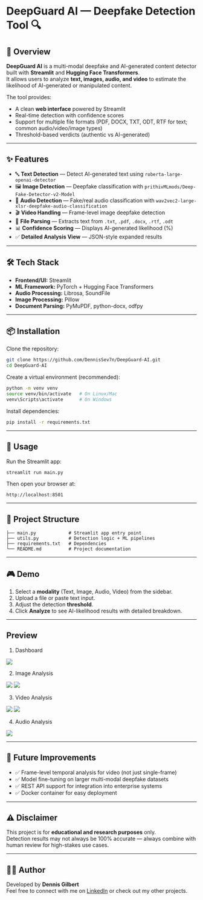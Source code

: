 # DeepGuard AI — Deepfake Detection Tool 🔍

## 📌 Overview

**DeepGuard AI** is a multi-modal deepfake and AI-generated content detector built with **Streamlit** and **Hugging Face Transformers**.  
It allows users to analyze **text, images, audio, and video** to estimate the likelihood of AI-generated or manipulated content.

The tool provides:

- A clean **web interface** powered by Streamlit  
- Real-time detection with confidence scores  
- Support for multiple file formats (PDF, DOCX, TXT, ODT, RTF for text; common audio/video/image types)  
- Threshold-based verdicts (authentic vs AI-generated)  

---

## ✨ Features

- 🔤 **Text Detection** — Detect AI-generated text using `roberta-large-openai-detector`  
- 🖼️ **Image Detection** — Deepfake classification with `prithivMLmods/Deep-Fake-Detector-v2-Model`  
- 🎵 **Audio Detection** — Fake/real audio classification with `wav2vec2-large-xlsr-deepfake-audio-classification`  
- 🎬 **Video Handling** — Frame-level image deepfake detection  
- 📑 **File Parsing** — Extracts text from `.txt`, `.pdf`, `.docx`, `.rtf`, `.odt`  
- 📊 **Confidence Scoring** — Displays AI-generated likelihood (%)  
- ✅ **Detailed Analysis View** — JSON-style expanded results  

---

## 🛠️ Tech Stack

- **Frontend/UI:** Streamlit  
- **ML Framework:** PyTorch + Hugging Face Transformers  
- **Audio Processing:** Librosa, SoundFile  
- **Image Processing:** Pillow  
- **Document Parsing:** PyMuPDF, python-docx, odfpy  

---

## 📦 Installation

Clone the repository:  
```bash
git clone https://github.com/DennisSev7n/DeepGuard-AI.git
cd DeepGuard-AI
```

Create a virtual environment (recommended):  
```bash
python -m venv venv
source venv/bin/activate   # On Linux/Mac
venv\Scripts\activate      # On Windows
```

Install dependencies:  
```bash
pip install -r requirements.txt
```

---

## 🚀 Usage

Run the Streamlit app:  
```bash
streamlit run main.py
```

Then open your browser at:  
```
http://localhost:8501
```

---

## 📂 Project Structure
```
├── main.py            # Streamlit app entry point
├── utils.py           # Detection logic + ML pipelines
├── requirements.txt   # Dependencies
└── README.md          # Project documentation
```

---

## 🎮 Demo

1. Select a **modality** (Text, Image, Audio, Video) from the sidebar.  
2. Upload a file or paste text input.  
3. Adjust the detection **threshold**.  
4. Click **Analyze** to see AI-likelihood results with detailed breakdown.  

---

## Preview
1. Dashboard
<img src ="dashbaord.png">

2. Image Analysis
<img src= "image1.png">
<img src= "image2.png">

3. Video Analysis
<img src= "video1.png">
<img src= "video 2.png">

4. Audio Analysis
<img src= "audio.png">

---

## 🔮 Future Improvements

- ✅ Frame-level temporal analysis for video (not just single-frame)  
- ✅ Model fine-tuning on larger multi-modal deepfake datasets  
- ✅ REST API support for integration into enterprise systems  
- ✅ Docker container for easy deployment  

---

## ⚠️ Disclaimer

This project is for **educational and research purposes** only.  
Detection results may not always be 100% accurate — always combine with human review for high-stakes use cases.  

---

## 👨‍💻 Author

Developed by **Dennis Gilbert**  
Feel free to connect with me on [LinkedIn](www.linkedin.com/in/dennis-gilbert-393aa6198) or check out my other projects.  
